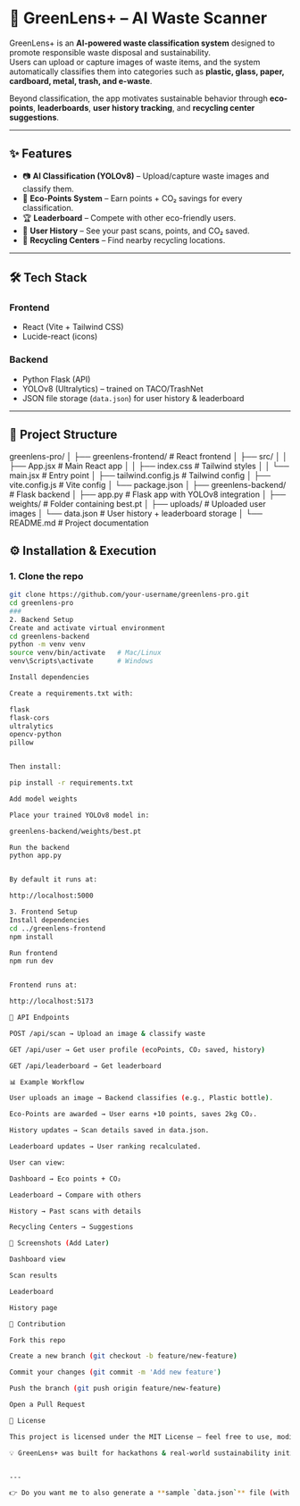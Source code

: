 # 🌱 GreenLens+ – AI Waste Scanner

GreenLens+ is an **AI-powered waste classification system** designed to promote responsible waste disposal and sustainability.  
Users can upload or capture images of waste items, and the system automatically classifies them into categories such as **plastic, glass, paper, cardboard, metal, trash, and e-waste**.  

Beyond classification, the app motivates sustainable behavior through **eco-points**, **leaderboards**, **user history tracking**, and **recycling center suggestions**.  

---

## ✨ Features

- 📷 **AI Classification (YOLOv8)** – Upload/capture waste images and classify them.  
- 🎯 **Eco-Points System** – Earn points + CO₂ savings for every classification.  
- 🏆 **Leaderboard** – Compete with other eco-friendly users.  
- 📜 **User History** – See your past scans, points, and CO₂ saved.  
- 📍 **Recycling Centers** – Find nearby recycling locations.  

---

## 🛠 Tech Stack

### Frontend
- React (Vite + Tailwind CSS)  
- Lucide-react (icons)  

### Backend
- Python Flask (API)  
- YOLOv8 (Ultralytics) – trained on TACO/TrashNet  
- JSON file storage (`data.json`) for user history & leaderboard  

---

## 📂 Project Structure
greenlens-pro/
│
├── greenlens-frontend/ # React frontend
│ ├── src/
│ │ ├── App.jsx # Main React app
│ │ ├── index.css # Tailwind styles
│ │ └── main.jsx # Entry point
│ ├── tailwind.config.js # Tailwind config
│ ├── vite.config.js # Vite config
│ └── package.json
│
├── greenlens-backend/ # Flask backend
│ ├── app.py # Flask app with YOLOv8 integration
│ ├── weights/ # Folder containing best.pt
│ ├── uploads/ # Uploaded user images
│ └── data.json # User history + leaderboard storage
│
└── README.md # Project documentation
## ⚙️ Installation & Execution

### 1. Clone the repo
```bash
git clone https://github.com/your-username/greenlens-pro.git
cd greenlens-pro
###
2. Backend Setup
Create and activate virtual environment
cd greenlens-backend
python -m venv venv
source venv/bin/activate   # Mac/Linux
venv\Scripts\activate      # Windows

Install dependencies

Create a requirements.txt with:

flask
flask-cors
ultralytics
opencv-python
pillow


Then install:

pip install -r requirements.txt

Add model weights

Place your trained YOLOv8 model in:

greenlens-backend/weights/best.pt

Run the backend
python app.py


By default it runs at:

http://localhost:5000

3. Frontend Setup
Install dependencies
cd ../greenlens-frontend
npm install

Run frontend
npm run dev


Frontend runs at:

http://localhost:5173

🔗 API Endpoints

POST /api/scan → Upload an image & classify waste

GET /api/user → Get user profile (ecoPoints, CO₂ saved, history)

GET /api/leaderboard → Get leaderboard

📊 Example Workflow

User uploads an image → Backend classifies (e.g., Plastic bottle).

Eco-Points are awarded → User earns +10 points, saves 2kg CO₂.

History updates → Scan details saved in data.json.

Leaderboard updates → User ranking recalculated.

User can view:

Dashboard → Eco points + CO₂

Leaderboard → Compare with others

History → Past scans with details

Recycling Centers → Suggestions

📸 Screenshots (Add Later)

Dashboard view

Scan results

Leaderboard

History page

🏅 Contribution

Fork this repo

Create a new branch (git checkout -b feature/new-feature)

Commit your changes (git commit -m 'Add new feature')

Push the branch (git push origin feature/new-feature)

Open a Pull Request

📜 License

This project is licensed under the MIT License – feel free to use, modify, and share.

💡 GreenLens+ was built for hackathons & real-world sustainability initiatives. 🌍


---

👉 Do you want me to also generate a **sample `data.json`** file (with user profile, leaderboard, and history

